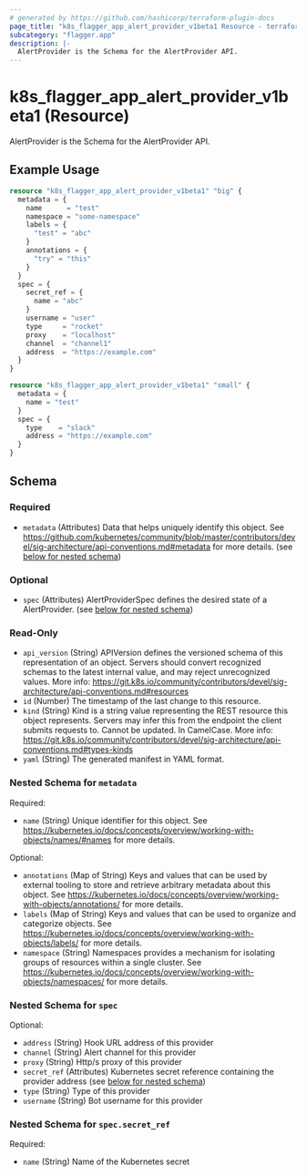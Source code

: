 ```yaml
---
# generated by https://github.com/hashicorp/terraform-plugin-docs
page_title: "k8s_flagger_app_alert_provider_v1beta1 Resource - terraform-provider-k8s"
subcategory: "flagger.app"
description: |-
  AlertProvider is the Schema for the AlertProvider API.
---
```


# k8s_flagger_app_alert_provider_v1beta1 (Resource)

AlertProvider is the Schema for the AlertProvider API.

## Example Usage

```terraform
resource "k8s_flagger_app_alert_provider_v1beta1" "big" {
  metadata = {
    name      = "test"
    namespace = "some-namespace"
    labels = {
      "test" = "abc"
    }
    annotations = {
      "try" = "this"
    }
  }
  spec = {
    secret_ref = {
      name = "abc"
    }
    username = "user"
    type     = "rocket"
    proxy    = "localhost"
    channel  = "channel1"
    address  = "https://example.com"
  }
}

resource "k8s_flagger_app_alert_provider_v1beta1" "small" {
  metadata = {
    name = "test"
  }
  spec = {
    type    = "slack"
    address = "https://example.com"
  }
}
```

<!-- schema generated by tfplugindocs -->
## Schema

### Required

- `metadata` (Attributes) Data that helps uniquely identify this object. See https://github.com/kubernetes/community/blob/master/contributors/devel/sig-architecture/api-conventions.md#metadata for more details. (see [below for nested schema](#nestedatt--metadata))

### Optional

- `spec` (Attributes) AlertProviderSpec defines the desired state of a AlertProvider. (see [below for nested schema](#nestedatt--spec))

### Read-Only

- `api_version` (String) APIVersion defines the versioned schema of this representation of an object. Servers should convert recognized schemas to the latest internal value, and may reject unrecognized values. More info: https://git.k8s.io/community/contributors/devel/sig-architecture/api-conventions.md#resources
- `id` (Number) The timestamp of the last change to this resource.
- `kind` (String) Kind is a string value representing the REST resource this object represents. Servers may infer this from the endpoint the client submits requests to. Cannot be updated. In CamelCase. More info: https://git.k8s.io/community/contributors/devel/sig-architecture/api-conventions.md#types-kinds
- `yaml` (String) The generated manifest in YAML format.

<a id="nestedatt--metadata"></a>
### Nested Schema for `metadata`

Required:

- `name` (String) Unique identifier for this object. See https://kubernetes.io/docs/concepts/overview/working-with-objects/names/#names for more details.

Optional:

- `annotations` (Map of String) Keys and values that can be used by external tooling to store and retrieve arbitrary metadata about this object. See https://kubernetes.io/docs/concepts/overview/working-with-objects/annotations/ for more details.
- `labels` (Map of String) Keys and values that can be used to organize and categorize objects. See https://kubernetes.io/docs/concepts/overview/working-with-objects/labels/ for more details.
- `namespace` (String) Namespaces provides a mechanism for isolating groups of resources within a single cluster. See https://kubernetes.io/docs/concepts/overview/working-with-objects/namespaces/ for more details.


<a id="nestedatt--spec"></a>
### Nested Schema for `spec`

Optional:

- `address` (String) Hook URL address of this provider
- `channel` (String) Alert channel for this provider
- `proxy` (String) Http/s proxy of this provider
- `secret_ref` (Attributes) Kubernetes secret reference containing the provider address (see [below for nested schema](#nestedatt--spec--secret_ref))
- `type` (String) Type of this provider
- `username` (String) Bot username for this provider

<a id="nestedatt--spec--secret_ref"></a>
### Nested Schema for `spec.secret_ref`

Required:

- `name` (String) Name of the Kubernetes secret


